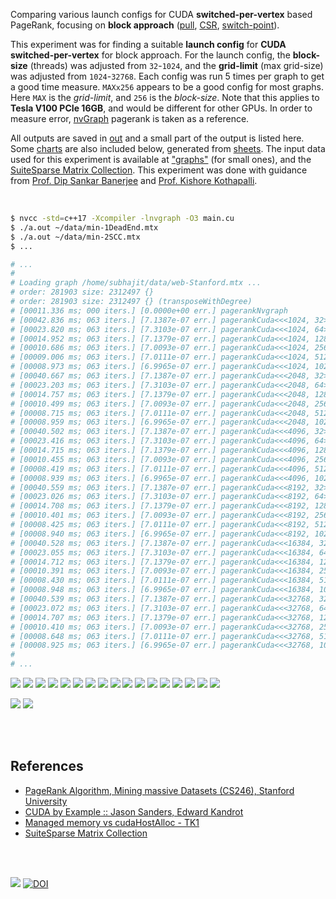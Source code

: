 Comparing various launch configs for CUDA **switched-per-vertex** based
PageRank, focusing on **block approach** ([pull], [CSR], [switch-point]).

This experiment was for finding a suitable **launch config** for
**CUDA switched-per-vertex** for block approach. For the launch config,
the **block-size** (threads) was adjusted from `32`-`1024`, and the
**grid-limit** (max grid-size) was adjusted from `1024`-`32768`. Each config
was run 5 times per graph to get a good time measure. `MAXx256` appears to be
a good config for most graphs. Here `MAX` is the *grid-limit*, and `256` is
the *block-size*. Note that this applies to **Tesla V100 PCIe 16GB**, and
would be different for other GPUs. In order to measure error, [nvGraph]
pagerank is taken as a reference.

All outputs are saved in [out](out/) and a small part of the output is listed
here. Some [charts] are also included below, generated from [sheets]. The input
data used for this experiment is available at ["graphs"] (for small ones), and
the [SuiteSparse Matrix Collection]. This experiment was done with guidance
from [Prof. Dip Sankar Banerjee] and [Prof. Kishore Kothapalli].

<br>

```bash
$ nvcc -std=c++17 -Xcompiler -lnvgraph -O3 main.cu
$ ./a.out ~/data/min-1DeadEnd.mtx
$ ./a.out ~/data/min-2SCC.mtx
$ ...

# ...
#
# Loading graph /home/subhajit/data/web-Stanford.mtx ...
# order: 281903 size: 2312497 {}
# order: 281903 size: 2312497 {} (transposeWithDegree)
# [00011.336 ms; 000 iters.] [0.0000e+00 err.] pagerankNvgraph
# [00042.836 ms; 063 iters.] [7.1387e-07 err.] pagerankCuda<<<1024, 32>>>
# [00023.820 ms; 063 iters.] [7.3103e-07 err.] pagerankCuda<<<1024, 64>>>
# [00014.952 ms; 063 iters.] [7.1379e-07 err.] pagerankCuda<<<1024, 128>>>
# [00010.686 ms; 063 iters.] [7.0093e-07 err.] pagerankCuda<<<1024, 256>>>
# [00009.006 ms; 063 iters.] [7.0111e-07 err.] pagerankCuda<<<1024, 512>>>
# [00008.973 ms; 063 iters.] [6.9965e-07 err.] pagerankCuda<<<1024, 1024>>>
# [00040.667 ms; 063 iters.] [7.1387e-07 err.] pagerankCuda<<<2048, 32>>>
# [00023.203 ms; 063 iters.] [7.3103e-07 err.] pagerankCuda<<<2048, 64>>>
# [00014.757 ms; 063 iters.] [7.1379e-07 err.] pagerankCuda<<<2048, 128>>>
# [00010.499 ms; 063 iters.] [7.0093e-07 err.] pagerankCuda<<<2048, 256>>>
# [00008.715 ms; 063 iters.] [7.0111e-07 err.] pagerankCuda<<<2048, 512>>>
# [00008.959 ms; 063 iters.] [6.9965e-07 err.] pagerankCuda<<<2048, 1024>>>
# [00040.502 ms; 063 iters.] [7.1387e-07 err.] pagerankCuda<<<4096, 32>>>
# [00023.416 ms; 063 iters.] [7.3103e-07 err.] pagerankCuda<<<4096, 64>>>
# [00014.715 ms; 063 iters.] [7.1379e-07 err.] pagerankCuda<<<4096, 128>>>
# [00010.455 ms; 063 iters.] [7.0093e-07 err.] pagerankCuda<<<4096, 256>>>
# [00008.419 ms; 063 iters.] [7.0111e-07 err.] pagerankCuda<<<4096, 512>>>
# [00008.939 ms; 063 iters.] [6.9965e-07 err.] pagerankCuda<<<4096, 1024>>>
# [00040.559 ms; 063 iters.] [7.1387e-07 err.] pagerankCuda<<<8192, 32>>>
# [00023.026 ms; 063 iters.] [7.3103e-07 err.] pagerankCuda<<<8192, 64>>>
# [00014.708 ms; 063 iters.] [7.1379e-07 err.] pagerankCuda<<<8192, 128>>>
# [00010.401 ms; 063 iters.] [7.0093e-07 err.] pagerankCuda<<<8192, 256>>>
# [00008.425 ms; 063 iters.] [7.0111e-07 err.] pagerankCuda<<<8192, 512>>>
# [00008.940 ms; 063 iters.] [6.9965e-07 err.] pagerankCuda<<<8192, 1024>>>
# [00040.528 ms; 063 iters.] [7.1387e-07 err.] pagerankCuda<<<16384, 32>>>
# [00023.055 ms; 063 iters.] [7.3103e-07 err.] pagerankCuda<<<16384, 64>>>
# [00014.712 ms; 063 iters.] [7.1379e-07 err.] pagerankCuda<<<16384, 128>>>
# [00010.391 ms; 063 iters.] [7.0093e-07 err.] pagerankCuda<<<16384, 256>>>
# [00008.430 ms; 063 iters.] [7.0111e-07 err.] pagerankCuda<<<16384, 512>>>
# [00008.948 ms; 063 iters.] [6.9965e-07 err.] pagerankCuda<<<16384, 1024>>>
# [00040.539 ms; 063 iters.] [7.1387e-07 err.] pagerankCuda<<<32768, 32>>>
# [00023.072 ms; 063 iters.] [7.3103e-07 err.] pagerankCuda<<<32768, 64>>>
# [00014.707 ms; 063 iters.] [7.1379e-07 err.] pagerankCuda<<<32768, 128>>>
# [00010.410 ms; 063 iters.] [7.0093e-07 err.] pagerankCuda<<<32768, 256>>>
# [00008.648 ms; 063 iters.] [7.0111e-07 err.] pagerankCuda<<<32768, 512>>>
# [00008.925 ms; 063 iters.] [6.9965e-07 err.] pagerankCuda<<<32768, 1024>>>
#
# ...
```

[![](https://i.imgur.com/XVcsXgB.gif)][sheetp]
[![](https://i.imgur.com/pJQuCyQ.gif)][sheetp]
[![](https://i.imgur.com/rMcxGaK.gif)][sheetp]
[![](https://i.imgur.com/GHv0HTz.gif)][sheetp]
[![](https://i.imgur.com/c52xyC3.gif)][sheetp]
[![](https://i.imgur.com/eFwCZx2.gif)][sheetp]
[![](https://i.imgur.com/D3el541.gif)][sheetp]
[![](https://i.imgur.com/23r0SbK.gif)][sheetp]
[![](https://i.imgur.com/NAs3Acp.gif)][sheetp]
[![](https://i.imgur.com/x6UPORj.gif)][sheetp]
[![](https://i.imgur.com/vnYxsOf.gif)][sheetp]
[![](https://i.imgur.com/NfvfHu3.gif)][sheetp]
[![](https://i.imgur.com/k7TNWWY.gif)][sheetp]
[![](https://i.imgur.com/Q5pcmAn.gif)][sheetp]
[![](https://i.imgur.com/Z2cYysC.gif)][sheetp]
[![](https://i.imgur.com/Ge4pleG.gif)][sheetp]
[![](https://i.imgur.com/xPAexTi.gif)][sheetp]

[![](https://i.imgur.com/M23rXUY.png)][sheetp]
[![](https://i.imgur.com/jsQxAIP.png)][sheetp]

<br>
<br>


## References

- [PageRank Algorithm, Mining massive Datasets (CS246), Stanford University](http://snap.stanford.edu/class/cs246-videos-2019/lec9_190205-cs246-720.mp4)
- [CUDA by Example :: Jason Sanders, Edward Kandrot](http://www.mat.unimi.it/users/sansotte/cuda/CUDA_by_Example.pdf)
- [Managed memory vs cudaHostAlloc - TK1](https://forums.developer.nvidia.com/t/managed-memory-vs-cudahostalloc-tk1/34281)
- [SuiteSparse Matrix Collection]

<br>
<br>

[![](https://i.imgur.com/uOYmbJZ.jpg)](https://www.youtube.com/watch?v=EQy5YjewJeU)
[![DOI](https://zenodo.org/badge/376489182.svg)](https://zenodo.org/badge/latestdoi/376489182)

[Prof. Dip Sankar Banerjee]: https://sites.google.com/site/dipsankarban/
[Prof. Kishore Kothapalli]: https://cstar.iiit.ac.in/~kkishore/
[SuiteSparse Matrix Collection]: https://suitesparse-collection-website.herokuapp.com
[nvGraph]: https://github.com/rapidsai/nvgraph
["graphs"]: https://github.com/puzzlef/graphs
[pull]: https://github.com/puzzlef/pagerank-push-vs-pull
[csr]: https://github.com/puzzlef/pagerank-class-vs-csr
[switch-point]: https://github.com/puzzlef/pagerank-cuda-switched-adjust-switch-point
[charts]: https://photos.app.goo.gl/fQzccCkR8bCjX6ne8
[sheets]: https://docs.google.com/spreadsheets/d/1JCb295fcFPTqImCj9uKvzY5m4_exW7ssO66C9tYEdfU/edit?usp=sharing
[sheetp]: https://docs.google.com/spreadsheets/d/e/2PACX-1vSwcuxUCvBbCNO48_-FzzhXzbM7elfy6OSR-MA2Q9fYTDpqF-HEHEnLvUToomcikujHeaGgavNedpaX/pubhtml
